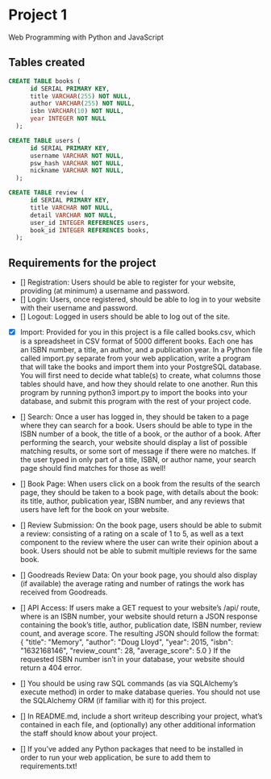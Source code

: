 # Project 1

Web Programming with Python and JavaScript

## Tables created

```SQL
CREATE TABLE books (
      id SERIAL PRIMARY KEY,
      title VARCHAR(255) NOT NULL,
      author VARCHAR(255) NOT NULL,
      isbn VARCHAR(10) NOT NULL,
      year INTEGER NOT NULL
  );
```

```SQL
CREATE TABLE users (
      id SERIAL PRIMARY KEY,
      username VARCHAR NOT NULL,
      psw_hash VARCHAR NOT NULL,
      nickname VARCHAR NOT NULL,
  );
```

```SQL
CREATE TABLE review (
      id SERIAL PRIMARY KEY,
      title VARCHAR NOT NULL,
      detail VARCHAR NOT NULL,
      user_id INTEGER REFERENCES users,
      book_id INTEGER REFERENCES books,
  );
```

## Requirements for the project

- [] Registration: Users should be able to register for your website, providing (at minimum) a username and password.
- [] Login: Users, once registered, should be able to log in to your website with their username and password.
- [] Logout: Logged in users should be able to log out of the site.
- [x] Import: Provided for you in this project is a file called books.csv, which is a spreadsheet in CSV format of 5000 different books. Each one has an ISBN number, a title, an author, and a publication year. In a Python file called import.py separate from your web application, write a program that will take the books and import them into your PostgreSQL database. You will first need to decide what table(s) to create, what columns those tables should have, and how they should relate to one another. Run this program by running python3 import.py to import the books into your database, and submit this program with the rest of your project code.
- [] Search: Once a user has logged in, they should be taken to a page where they can search for a book. Users should be able to type in the ISBN number of a book, the title of a book, or the author of a book. After performing the search, your website should display a list of possible matching results, or some sort of message if there were no matches. If the user typed in only part of a title, ISBN, or author name, your search page should find matches for those as well!
- [] Book Page: When users click on a book from the results of the search page, they should be taken to a book page, with details about the book: its title, author, publication year, ISBN number, and any reviews that users have left for the book on your website.
- [] Review Submission: On the book page, users should be able to submit a review: consisting of a rating on a scale of 1 to 5, as well as a text component to the review where the user can write their opinion about a book. Users should not be able to submit multiple reviews for the same book.
- [] Goodreads Review Data: On your book page, you should also display (if available) the average rating and number of ratings the work has received from Goodreads.
- [] API Access: If users make a GET request to your website’s /api/<isbn> route, where <isbn> is an ISBN number, your website should return a JSON response containing the book’s title, author, publication date, ISBN number, review count, and average score. The resulting JSON should follow the format:
  {
  "title": "Memory",
  "author": "Doug Lloyd",
  "year": 2015,
  "isbn": "1632168146",
  "review_count": 28,
  "average_score": 5.0
  }
  If the requested ISBN number isn’t in your database, your website should return a 404 error.

- [] You should be using raw SQL commands (as via SQLAlchemy’s execute method) in order to make database queries. You should not use the SQLAlchemy ORM (if familiar with it) for this project.
- [] In README.md, include a short writeup describing your project, what’s contained in each file, and (optionally) any other additional information the staff should know about your project.
- [] If you’ve added any Python packages that need to be installed in order to run your web application, be sure to add them to requirements.txt!
